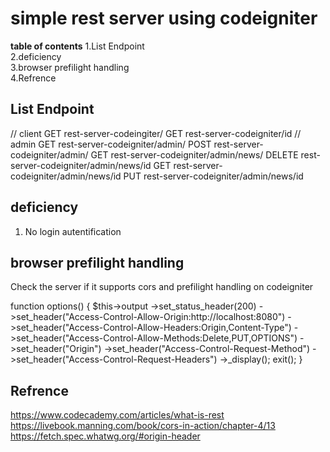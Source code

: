 # simple rest server using codeigniter

**table of contents**
1.List Endpoint<br>
2.deficiency<br>
3.browser prefilight handling<br>
4.Refrence<br>

## List Endpoint

// client
GET rest-server-codeingiter/
GET  rest-server-codeigniter/id
// admin
GET rest-server-codeigniter/admin/
POST rest-server-codeigniter/admin/
GET rest-server-codeigniter/admin/news/
DELETE rest-server-codeigniter/admin/news/id
GET rest-server-codeigniter/admin/news/id
PUT  rest-server-codeigniter/admin/news/id

## deficiency

1. No login autentification

## browser prefilight handling

Check the server if it supports cors and
prefilight handling on codeigniter

function options()
    {
        $this->output
            ->set_status_header(200)
            ->set_header("Access-Control-Allow-Origin:http://localhost:8080")
            ->set_header("Access-Control-Allow-Headers:Origin,Content-Type")
            ->set_header("Access-Control-Allow-Methods:Delete,PUT,OPTIONS")
            ->set_header("Origin")
            ->set_header("Access-Control-Request-Method")
            ->set_header("Access-Control-Request-Headers")
            ->_display();
        exit();
    }
    
 ## Refrence
 
 https://www.codecademy.com/articles/what-is-rest
 https://livebook.manning.com/book/cors-in-action/chapter-4/13
 https://fetch.spec.whatwg.org/#origin-header


